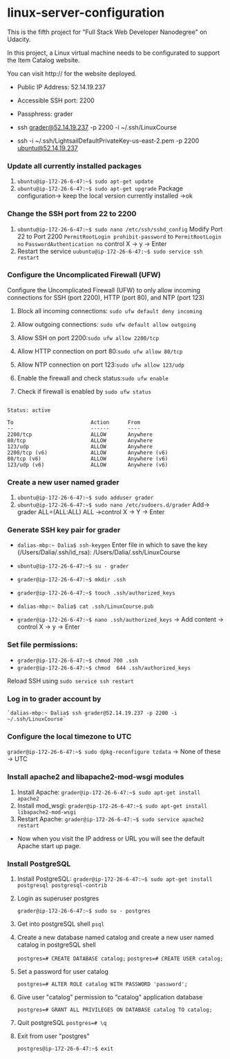 # linux-server-configuration


This is the fifth project for "Full Stack Web Developer Nanodegree" on Udacity.

In this project, a Linux virtual machine needs to be configurated to support the Item Catalog website.

You can visit http:// for the website deployed.
* Public IP Address: 52.14.19.237
* Accessible SSH port: 2200
* Passphress: grader

* ssh grader@52.14.19.237 -p 2200 -i ~/.ssh/LinuxCourse
* ssh -i ~/.ssh/LightsailDefaultPrivateKey-us-east-2.pem -p 2200 ubuntu@52.14.19.237

### Update all currently installed packages

   1. `ubuntu@ip-172-26-6-47:~$ sudo apt-get update`
   2. `ubuntu@ip-172-26-6-47:~$ sudo apt-get upgrade`
   Package configuration-> keep the local version currently installed ->ok

### Change the SSH port from 22 to 2200
 
   1. `ubuntu@ip-172-26-6-47:~$ sudo nano /etc/ssh/sshd_config` 
      Modify Port 22 to Port 2200
      `PermitRootLogin prohibit-password` to `PermitRootLogin no`
      `PasswordAuthentication no`
      control X -> y -> Enter
   2. Restart the service `uubuntu@ip-172-26-6-47:~$ sudo service ssh restart`


### Configure the Uncomplicated Firewall (UFW)

   Configure the Uncomplicated Firewall (UFW) to only allow incoming connections for SSH (port 2200), HTTP (port 80), and NTP (port 123)
   
   1. Block all incoming connections: `sudo ufw default deny incoming`
   2. Allow outgoing connections: `sudo ufw default allow outgoing`
   3. Allow SSH on port 2200:`sudo ufw allow 2200/tcp`
   4. Allow HTTP connection on port 80:`sudo ufw allow 80/tcp`
   5. Allow NTP connection on port 123:`sudo ufw allow 123/udp`
   6. Enable the firewall and check status:`sudo ufw enable` 

   7. Check if firewall is enabled by `sudo ufw status`

  ``` ubuntu@ip-172-26-6-47:~$ sudo ufw status

Status: active

To                         Action      From
--                         ------      ----
2200/tcp                   ALLOW       Anywhere                  
80/tcp                     ALLOW       Anywhere                  
123/udp                    ALLOW       Anywhere                  
2200/tcp (v6)              ALLOW       Anywhere (v6)             
80/tcp (v6)                ALLOW       Anywhere (v6)             
123/udp (v6)               ALLOW       Anywhere (v6)   
```

### Create a new user named grader  
   
   1. `ubuntu@ip-172-26-6-47:~$ sudo adduser grader`
   2. `ubuntu@ip-172-26-6-47:~$ sudo nano /etc/sudoers.d/grader` Add-> grader ALL=(ALL:ALL) ALL ->control X -> Y -> Enter

### Generate SSH key pair for grader
   
   * `dalias-mbp:~ Dalia$ ssh-keygen`
   Enter file in which to save the key (/Users/Dalia/.ssh/id_rsa): /Users/Dalia/.ssh/LinuxCourse

   * `ubuntu@ip-172-26-6-47:~$ su - grader`
   * `grader@ip-172-26-6-47:~$ mkdir .ssh`
   * `grader@ip-172-26-6-47:~$ touch .ssh/authorized_keys`

   * `dalias-mbp:~ Dalia$ cat .ssh/LinuxCourse.pub`

   * `grader@ip-172-26-6-47:~$ nano .ssh/authorized_keys` -> Add content -> control X -> y -> Enter

### Set file permissions:

   * `grader@ip-172-26-6-47:~$ chmod 700 .ssh`
   * `grader@ip-172-26-6-47:~$ chmod  644 .ssh/authorized_keys`

   Reload SSH using `sudo service ssh restart`

### Log in to grader account by

    `dalias-mbp:~ Dalia$ ssh grader@52.14.19.237 -p 2200 -i ~/.ssh/LinuxCourse`

### Configure the local timezone to UTC
   
   `grader@ip-172-26-6-47:~$ sudo dpkg-reconfigure tzdata` -> None of these -> UTC

### Install apache2 and libapache2-mod-wsgi modules
    
   1. Install Apache: `grader@ip-172-26-6-47:~$ sudo apt-get install apache2`
   2. Install mod_wsgi: `grader@ip-172-26-6-47:~$ sudo apt-get install libapache2-mod-wsgi`
   3. Restart Apache: `grader@ip-172-26-6-47:~$ sudo service apache2 restart`
   * Now when you visit the IP address or URL you will see the default Apache start up page.

### Install PostgreSQL

   1. Install PostgreSQL: `grader@ip-172-26-6-47:~$ sudo apt-get install postgresql postgresql-contrib`

   2. Login as superuser postgres

      `grader@ip-172-26-6-47:~$ sudo su - postgres`
  
   3. Get into postgreSQL shell `psql`

   4. Create a new database named catalog and create a new user named catalog in postgreSQL shell
      
      `postgres=# CREATE DATABASE catalog;`
      `postgres=# CREATE USER catalog;`

   5. Set a password for user catalog
      
      `postgres=# ALTER ROLE catalog WITH PASSWORD 'password';`

   6. Give user "catalog" permission to "catalog" application database

      `postgres=# GRANT ALL PRIVILEGES ON DATABASE catalog TO catalog;`
   
   7. Quit postgreSQL `postgres=# \q`

   8. Exit from user "postgres"

      `postgres@ip-172-26-6-47:~$ exit`
 